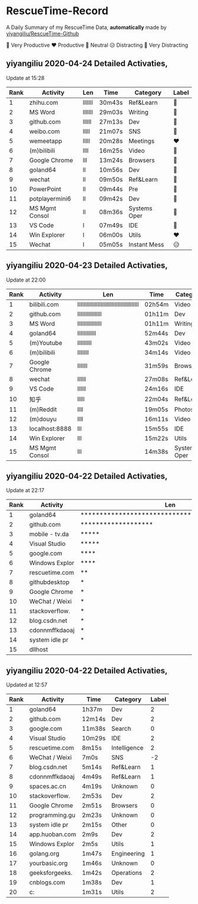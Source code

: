 # RescueTime-Record
A Daily Summary of my RescueTime Data, **automatically** made by [yiyangiliu/RescueTime-Github](https://github.com/yiyangiliu/RescueTime-Github)

💖 Very Productive ❤ Productive 🙂 Neutral 😥 Distracting 💚 Very Distracting

## yiyangiliu 2020-04-24 Detailed Activaties, 

Update at 15:28

|Rank|Activity|Len|Time|Category|Label|
|-|-|-|-|-|-|
|1|zhihu.com|lllllll|30m43s|Ref&Learn|🙂|
|2|MS Word|lllllll|29m03s|Writing|💖|
|3|github.com|llllll|27m13s|Dev|💖|
|4|weibo.com|lllll|21m07s|SNS|💚|
|5|wemeetapp|lllll|20m28s|Meetings|❤|
|6|(m)bilibili|llll|16m25s|Video|💚|
|7|Google Chrome|lll|13m24s|Browsers|🙂|
|8|goland64|ll|10m56s|Dev|💖|
|9|wechat|ll|09m50s|Ref&Learn|🙂|
|10|PowerPoint|ll|09m44s|Pre|💖|
|11|potplayermini6|ll|09m42s|Dev|💖|
|12|MS Mgmt Consol|ll|08m36s|Systems Oper|💖|
|13|VS Code|l|07m49s|IDE|💖|
|14|Win Explorer|l|06m00s|Utils|❤|
|15|Wechat|l|05m05s|Instant Mess|😥|

## yiyangiliu 2020-04-23 Detailed Activaties, 

Update at 22:00

|Rank|Activity|Len|Time|Category|Label|
|-|-|-|-|-|-|
|1|bilibili.com|lllllllllllllllllllllllllllllllllllllllllll|02h54m|Video|💚|
|2|github.com|lllllllllllllllll|01h11m|Dev|💖|
|3|MS Word|lllllllllllllllll|01h11m|Writing|💖|
|4|goland64|lllllllllllll|52m44s|Dev|💖|
|5|(m)Youtube|llllllllll|43m02s|Video|💚|
|6|(m)bilibili|llllllll|34m14s|Video|💚|
|7|Google Chrome|lllllll|31m59s|Browsers|🙂|
|8|wechat|llllll|27m08s|Ref&Learn|🙂|
|9|VS Code|llllll|24m16s|IDE|💖|
|10|知乎|lllll|22m04s|Ref&Learn|❤|
|11|(m)Reddit|llll|19m05s|Photos|💚|
|12|(m)douyu|llll|16m11s|Video|💚|
|13|localhost:8888|lll|15m55s|IDE|💖|
|14|Win Explorer|lll|15m22s|Utils|❤|
|15|MS Mgmt Consol|lll|14m38s|Systems Oper|💖|

## yiyangiliu 2020-04-22 Detailed Activaties, 

Update at 22:17

|Rank|Activity|Len|Time|Category|Label| 
|-|-|-|-|-|-|
|1|goland64|***********************************************|06h15m|Dev|2|
|2|github.com|*******************|01h37m|Dev|2|
|3|mobile - tv.da|*****|26m49s|Video|-2|
|4|Visual Studio |*****|26m13s|IDE|2|
|5|google.com|****|24m38s|Search|0|
|6|Windows Explor|****|20m24s|Utils|1|
|7|rescuetime.com|**|14m20s|Intelligence|2|
|8|githubdesktop|*|08m46s|Unknown|0|
|9|Google Chrome|*|08m25s|Browsers|0|
|10|WeChat / Weixi|*|07m24s|SNS|-2|
|11|stackoverflow.|*|07m13s|Dev|2|
|12|blog.csdn.net|*|06m37s|Ref&Learn|1|
|13|cdonnmffkdaoaj|*|06m17s|Ref&Learn|1|
|14|system idle pr|*|06m1s|Other|0|
|15|dllhost||04m30s|Utils|1|

## yiyangiliu 2020-04-22 Detailed Activaties, 

Updated at 12:57

|Rank|Activity|Time|Category|Label|
|-|-|-|-|-|
|1|goland64|1h37m|Dev|2|
|2|github.com|12m14s|Dev|2|
|3|google.com|11m38s|Search|0|
|4|Visual Studio |10m29s|IDE|2|
|5|rescuetime.com|8m15s|Intelligence|2|
|6|WeChat / Weixi|7m0s|SNS|-2|
|7|blog.csdn.net|5m14s|Ref&Learn|1|
|8|cdonnmffkdaoaj|4m49s|Ref&Learn|1|
|9|spaces.ac.cn|4m19s|Unknown|0|
|10|stackoverflow.|2m53s|Dev|2|
|11|Google Chrome|2m51s|Browsers|0|
|12|programming.gu|2m23s|Unknown|0|
|13|system idle pr|2m15s|Other|0|
|14|app.huoban.com|2m9s|Dev|2|
|15|Windows Explor|2m5s|Utils|1|
|16|golang.org|1m47s|Engineering |1|
|17|yourbasic.org|1m46s|Unknown|0|
|18|geeksforgeeks.|1m42s|Operations|2|
|19|cnblogs.com|1m38s|Dev|1|
|20|c:|1m31s|Utils|2|
